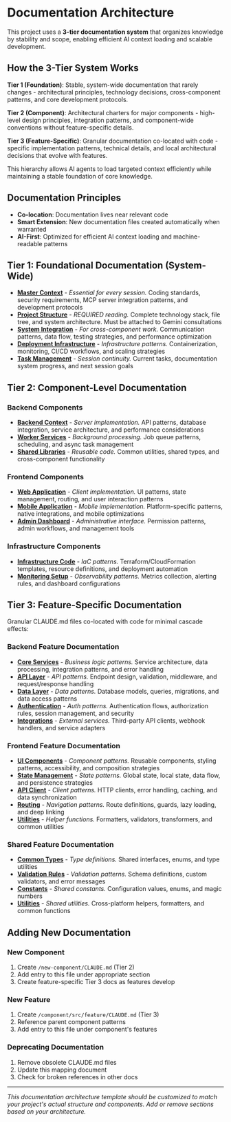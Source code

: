 # Documentation Architecture

This project uses a **3-tier documentation system** that organizes knowledge by stability and scope, enabling efficient AI context loading and scalable development.

## How the 3-Tier System Works

**Tier 1 (Foundation)**: Stable, system-wide documentation that rarely changes - architectural principles, technology decisions, cross-component patterns, and core development protocols.

**Tier 2 (Component)**: Architectural charters for major components - high-level design principles, integration patterns, and component-wide conventions without feature-specific details.

**Tier 3 (Feature-Specific)**: Granular documentation co-located with code - specific implementation patterns, technical details, and local architectural decisions that evolve with features.

This hierarchy allows AI agents to load targeted context efficiently while maintaining a stable foundation of core knowledge.

## Documentation Principles
- **Co-location**: Documentation lives near relevant code
- **Smart Extension**: New documentation files created automatically when warranted
- **AI-First**: Optimized for efficient AI context loading and machine-readable patterns

## Tier 1: Foundational Documentation (System-Wide)

- **[Master Context](/CLAUDE.md)** - *Essential for every session.* Coding standards, security requirements, MCP server integration patterns, and development protocols
- **[Project Structure](/docs/ai-context/project-structure.md)** - *REQUIRED reading.* Complete technology stack, file tree, and system architecture. Must be attached to Gemini consultations
- **[System Integration](/docs/ai-context/system-integration.md)** - *For cross-component work.* Communication patterns, data flow, testing strategies, and performance optimization
- **[Deployment Infrastructure](/docs/ai-context/deployment-infrastructure.md)** - *Infrastructure patterns.* Containerization, monitoring, CI/CD workflows, and scaling strategies
- **[Task Management](/docs/ai-context/handoff.md)** - *Session continuity.* Current tasks, documentation system progress, and next session goals

## Tier 2: Component-Level Documentation

### Backend Components
- **[Backend Context](/backend/CLAUDE.md)** - *Server implementation.* API patterns, database integration, service architecture, and performance considerations
- **[Worker Services](/workers/CLAUDE.md)** - *Background processing.* Job queue patterns, scheduling, and async task management
- **[Shared Libraries](/shared/CLAUDE.md)** - *Reusable code.* Common utilities, shared types, and cross-component functionality

### Frontend Components
- **[Web Application](/frontend/CLAUDE.md)** - *Client implementation.* UI patterns, state management, routing, and user interaction patterns
- **[Mobile Application](/mobile/CLAUDE.md)** - *Mobile implementation.* Platform-specific patterns, native integrations, and mobile optimizations
- **[Admin Dashboard](/admin/CLAUDE.md)** - *Administrative interface.* Permission patterns, admin workflows, and management tools

### Infrastructure Components
- **[Infrastructure Code](/infrastructure/CLAUDE.md)** - *IaC patterns.* Terraform/CloudFormation templates, resource definitions, and deployment automation
- **[Monitoring Setup](/monitoring/CLAUDE.md)** - *Observability patterns.* Metrics collection, alerting rules, and dashboard configurations

## Tier 3: Feature-Specific Documentation

Granular CLAUDE.md files co-located with code for minimal cascade effects:

### Backend Feature Documentation
- **[Core Services](/backend/src/core/services/CLAUDE.md)** - *Business logic patterns.* Service architecture, data processing, integration patterns, and error handling
- **[API Layer](/backend/src/api/CLAUDE.md)** - *API patterns.* Endpoint design, validation, middleware, and request/response handling
- **[Data Layer](/backend/src/data/CLAUDE.md)** - *Data patterns.* Database models, queries, migrations, and data access patterns
- **[Authentication](/backend/src/auth/CLAUDE.md)** - *Auth patterns.* Authentication flows, authorization rules, session management, and security
- **[Integrations](/backend/src/integrations/CLAUDE.md)** - *External services.* Third-party API clients, webhook handlers, and service adapters

### Frontend Feature Documentation
- **[UI Components](/frontend/src/components/CLAUDE.md)** - *Component patterns.* Reusable components, styling patterns, accessibility, and composition strategies
- **[State Management](/frontend/src/store/CLAUDE.md)** - *State patterns.* Global state, local state, data flow, and persistence strategies
- **[API Client](/frontend/src/api/CLAUDE.md)** - *Client patterns.* HTTP clients, error handling, caching, and data synchronization
- **[Routing](/frontend/src/routes/CLAUDE.md)** - *Navigation patterns.* Route definitions, guards, lazy loading, and deep linking
- **[Utilities](/frontend/src/utils/CLAUDE.md)** - *Helper functions.* Formatters, validators, transformers, and common utilities

### Shared Feature Documentation
- **[Common Types](/shared/src/types/CLAUDE.md)** - *Type definitions.* Shared interfaces, enums, and type utilities
- **[Validation Rules](/shared/src/validation/CLAUDE.md)** - *Validation patterns.* Schema definitions, custom validators, and error messages
- **[Constants](/shared/src/constants/CLAUDE.md)** - *Shared constants.* Configuration values, enums, and magic numbers
- **[Utilities](/shared/src/utils/CLAUDE.md)** - *Shared utilities.* Cross-platform helpers, formatters, and common functions



## Adding New Documentation

### New Component
1. Create `/new-component/CLAUDE.md` (Tier 2)
2. Add entry to this file under appropriate section
3. Create feature-specific Tier 3 docs as features develop

### New Feature
1. Create `/component/src/feature/CLAUDE.md` (Tier 3)
2. Reference parent component patterns
3. Add entry to this file under component's features

### Deprecating Documentation
1. Remove obsolete CLAUDE.md files
2. Update this mapping document
3. Check for broken references in other docs

---

*This documentation architecture template should be customized to match your project's actual structure and components. Add or remove sections based on your architecture.*
